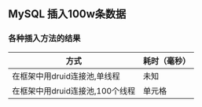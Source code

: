 ## MySQL 插入100w条数据

### 各种插入方法的结果

|  方式   | 耗时（毫秒）  |
|  ----  | ----  |
| 在框架中用druid连接池,单线程  | 未知 |
| 在框架中用druid连接池,100个线程  | 单元格 |